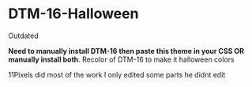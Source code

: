 # DTM-16-Halloween
Outdated

**Need to manually install DTM-16 then paste this theme in your CSS OR manually install both**. Recolor of DTM-16 to make it halloween colors

11Pixels did most of the work I only edited some parts he didnt edit

